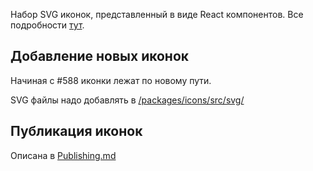 Набор SVG иконок, представленный в виде React компонентов. Все подробности [тут](https://vkcom.github.io/icons/).

## Добавление новых иконок

Начиная с #588 иконки лежат по новому пути.

SVG файлы надо добавлять в [/packages/icons/src/svg/](/packages/icons/src/svg/)

## Публикация иконок

Описана в [Publishing.md](/PUBLISHING.md)
